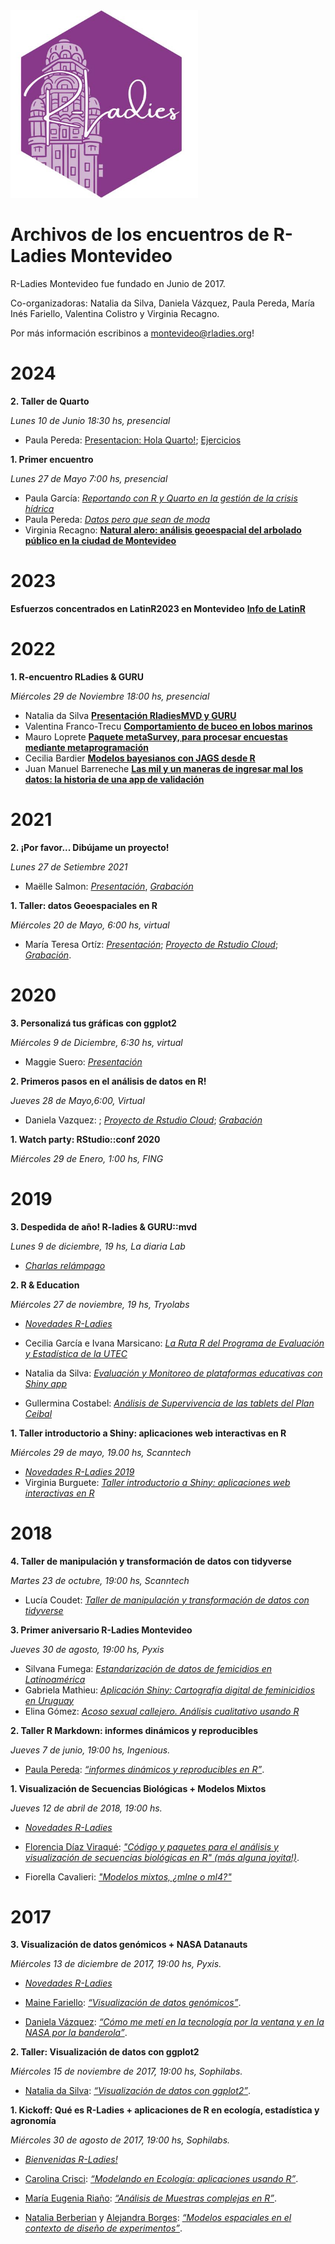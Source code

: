 <img src="hex.jpeg" width="300" height="300" />
 


# Archivos de los encuentros de R-Ladies Montevideo
 
  R-Ladies Montevideo fue fundado en Junio de 2017.
  
  Co-organizadoras: Natalia da Silva, Daniela Vázquez, Paula Pereda, María Inés Fariello, Valentina Colistro y Virginia Recagno.
  
Por más información escribinos a montevideo@rladies.org!


  
# 2024 



**2. Taller de Quarto**

*Lunes 10 de Junio 18:30 hs, presencial*

+ Paula Pereda: [Presentacion: Hola Quarto!](https://paula.quarto.pub/hola-quarto/#/hello-quarto-title); [Ejercicios](https://github.com/paulapereda/hola-quarto-soluciones)

**1. Primer encuentro**

*Lunes 27 de Mayo 7:00 hs, presencial*

+ Paula García: [*Reportando con R y Quarto en la gestión de la crisis hídrica*](https://github.com/rladies/meetup-presentations_montevideo/blob/master/2024-05-27/R-Ladies_paula-garcia.html)
+ Paula Pereda: [*Datos pero que sean de moda*](https://github.com/rladies/meetup-presentations_montevideo/blob/master/2024-05-27/Paula_Pereda.pdf)
+ Virginia Recagno: [**Natural alero: análisis geoespacial del arbolado público en la ciudad de Montevideo**](https://github.com/rladies/meetup-presentations_montevideo/blob/master/2024-05-27/Arbolado.html)

# 2023

**Esfuerzos concentrados en LatinR2023 en Montevideo**
[**Info de LatinR**](https://latin-r.com)

# 2022

**1. R-encuentro RLadies & GURU**

*Miércoles 29 de Noviembre 18:00 hs, presencial*

+ Natalia da Silva [**Presentación RladiesMVD y GURU**](https://github.com/rladies/meetup-presentations_montevideo/blob/master/2022-11-29/RladiesMVD_GURU)
+ Valentina Franco-Trecu [**Comportamiento de buceo en lobos marinos**]()
+ Mauro Loprete [**Paquete metaSurvey, para procesar encuestas mediante metaprogramación**]()
+ Cecilia Bardier [**Modelos bayesianos con JAGS desde R**]()
+ Juan Manuel Barreneche [**Las mil y un maneras de ingresar mal los datos: la historia de una app de validación**]()
  
# 2021

**2. ¡Por favor... Dibújame un proyecto!**

*Lunes 27 de Setiembre 2021*

+ Maëlle Salmon: [*Presentación*](https://rladiesmvd-maelle.netlify.app/#/), [*Grabación*](https://github.com/rladies/meetup-presentations_montevideo/blob/master/2022-11-29/Maelle.mp4)

**1. Taller: datos Geoespaciales en R**

*Miércoles 20 de Mayo, 6:00 hs, virtual*

+ María Teresa Ortíz: [*Presentación*](https://mapas-rladies-mv.netlify.app); [*Proyecto de Rstudio Cloud*](https://rstudio.cloud/project/2488557); [*Grabación*](https://www.youtube.com/watch?v=_pFrWCqTKec&t=3s).


# 2020 

**3. Personalizá tus gráficas con ggplot2**
  
*Miércoles 9 de Diciembre, 6:30 hs, virtual*
+ Maggie Suero: [*Presentación*](https://github.com/maggiesuero/Rprojects)
 
**2. Primeros pasos en el análisis de datos en R!**
  
*Jueves 28 de Mayo,6:00, Virtual*
  
+ Daniela Vazquez: ; [*Proyecto de Rstudio Cloud*](https://rstudio.cloud/project/1327203); [*Grabación*](https://www.youtube.com/watch?v=BqNuFWCx4cg&t=14s)
 
**1. Watch party: RStudio::conf 2020**
  
*Miércoles 29 de Enero, 1:00 hs, FING*

# 2019

**3. Despedida de año! R-ladies & GURU::mvd**
 
*Lunes 9 de diciembre, 19 hs, La diaria Lab*
 
+ [*Charlas relámpago*]()

**2. R & Education**
 
*Miércoles 27 de noviembre, 19 hs, Tryolabs*
 
+ [*Novedades R-Ladies*](https://github.com/rladies/meetup-presentations_montevideo/blob/master/2019-11-26-Edu/Presentaci_n_RLadies.pdf)
 
+ Cecilia García e Ivana Marsicano: [*La Ruta R del Programa de Evaluación y Estadística de la UTEC*](https://github.com/rladies/meetup-presentations_montevideo/blob/master/2019-11-26-Edu/Cecilia_Ivana.pdf)
+ Natalia da Silva: [*Evaluación y Monitoreo de plataformas educativas con Shiny app*](https://github.com/rladies/meetup-presentations_montevideo/blob/master/2019-11-26-Edu/Natalia_da_Silva.pdf)
+ Gullermina Costabel: [*Análisis de Supervivencia de las tablets del Plan Ceibal*]()
 
**1. Taller introductorio a Shiny: aplicaciones web interactivas en R**
 
*Miércoles 29 de mayo, 19.00 hs, Scanntech*
 
+ [*Novedades R-Ladies 2019*](https://github.com/rladies/meetup-presentations_montevideo/blob/master/2019-05-29-shiny/R-Ladies_MVD_primer_encuentro.pdf)
+ Virginia Burguete: [*Taller introductorio a Shiny: aplicaciones web interactivas en R*](https://github.com/rladies/meetup-presentations_montevideo/blob/master/2019-05-29-shiny/taller_shiny/documentation/Shiny.pdf)
 
# 2018
 
**4. Taller de manipulación y transformación de datos con tidyverse**
 
*Martes 23 de octubre, 19:00 hs, Scanntech*
 
+ Lucía Coudet: [*Taller de manipulación y transformación de datos con tidyverse*](https://github.com/rladies/meetup-presentations_montevideo/blob/master/2018-10-23-tidyverse/rladies_tidyverse.pdf)
 
**3. Primer aniversario R-Ladies Montevideo**

*Jueves 30 de agosto, 19:00 hs, Pyxis*

+ Silvana Fumega: [*Estandarización de datos de femicidios en Latinoamérica*](https://github.com/rladies/meetup-presentations_montevideo/blob/master/2018-08-30-1er_a%C3%B1o/G%C3%A9nero_datos_seguridad_silvana.pdf)
+ Gabriela Mathieu: [*Aplicación Shiny: Cartografía digital de feminicidios en Uruguay*](https://github.com/rladies/meetup-presentations_montevideo/blob/master/2018-08-30-1er_a%C3%B1o/Shiny_feminicidios_Gabriela.pdf)
+ Elina Gómez: [*Acoso sexual callejero. Análisis cualitativo usando R*](https://github.com/rladies/meetup-presentations_montevideo/blob/master/2018-08-30-1er_a%C3%B1o/Acoso_callejero_Elina.pdf)
 
**2. Taller R Markdown: informes dinámicos y reproducibles**
  
*Jueves 7 de junio, 19:00 hs, Ingenious.*

+ [Paula Pereda](https://twitter.com/paubgood): [*“informes dinámicos y reproducibles en R”*](2018-06-07-rmarkdown).  
   
 
**1. Visualización de Secuencias Biológicas + Modelos Mixtos**
    
*Jueves 12 de abril de 2018, 19:00 hs.*

+ [*Novedades R-Ladies*](https://github.com/rladies/meetup-presentations_montevideo/blob/master/2018-04-12-charlas/R-Ladies2018.pdf)

+ [Florencia Díaz Viraqué](https://twitter.com/fdiazviraque): [*"Código y paquetes para el análisis y visualización de secuencias biológicas en R" (más alguna joyita!)*](https://github.com/rladies/meetup-presentations_montevideo/blob/master/2018-04-12-charlas/florencia.pdf).
  
+ Fiorella Cavalieri: [*"Modelos mixtos, ¿mlne o ml4?"*](https://github.com/rladies/meetup-presentations_montevideo/blob/master/2018-04-12-charlas/Modelos%20mixtos_11_4_18_2.pptx)
  

# 2017
  
**3. Visualización de datos genómicos + NASA Datanauts**
    
*Miércoles 13 de diciembre de 2017, 19:00 hs, Pyxis.*

+ [*Novedades R-Ladies*](https://github.com/rladies/meetup-presentations_montevideo/blob/master/2017-12-13-Viz_genomics%2BNASADatanauts/2017-13-12-R-LadiesMVD.pdf)

+ [Maine Fariello](https://twitter.com/mainefariello): [*“Visualización de datos genómicos”*](2017-12-13-Viz_genomics%2BNASADatanauts/17-12-RLadies-VizGenomica.pdf). 
  
  
+ [Daniela Vázquez](https://twitter.com/d4tagirl): [*“Cómo me metí en la tecnología por la ventana y en la NASA por la banderola”*](https://docs.google.com/presentation/d/1YBmleq5a0211rYbhq4krHeKOfy5M6bf5gjKpbqZ26io/edit?usp=sharing). 
  
  
**2. Taller: Visualización de datos con ggplot2**
  
*Miércoles 15 de noviembre de 2017, 19:00 hs, Sophilabs.*

+ [Natalia da Silva](https://twitter.com/pacocuak): [*“Visualización de datos con ggplot2”*](2017-11-15-ggplot2).  
  
  
**1. Kickoff: Qué es R-Ladies + aplicaciones de R en ecología, estadística y agronomía**
    
*Miércoles 30 de agosto de 2017, 19:00 hs, Sophilabs.*

+ [*Bienvenidas R-Ladies!*](2017-08-30-kickoff/2017-08-30-R-LadiesMVD-Presentation.pdf)

+ [Carolina Crisci](http://www.cure.edu.uy/sites/default/files/Carolina%20CrisciSEMBLANZA%20DOCENTE%20CURE%20.pdf): [*“Modelando en Ecología: aplicaciones usando R”*](2017-08-30-kickoff/Crisci.pdf).  

+ [María Eugenia Riaño](http://www.iesta.edu.uy/wp-content/uploads/2017/04/CV_EUGENIA_RIANIO.pdf): [*“Análisis de Muestras complejas en R”*](2017-08-30-kickoff/Riaño.pdf).  
  
+ [Natalia Berberian](http://www.fagro.edu.uy/images/stories/Dpto_Biometria_Estadistica/CVuy/Berberian-Natalia.pdf) y [Alejandra Borges](http://www.fagro.edu.uy/posgrados/CVs/No%20pertenecen%20al%20SNI/Borges,%20Alejandra.pdf): [*“Modelos espaciales en el contexto de diseño de experimentos”*](2017-08-30-kickoff/Borges-Berberian.pptx).  


